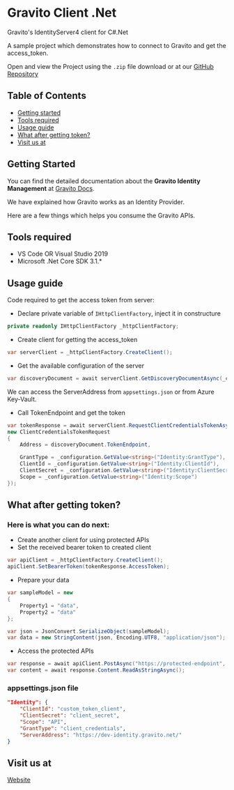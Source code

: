 # Gravito Client .Net
Gravito's IdentityServer4 client for C#.Net

A sample project which demonstrates how to connect to Gravito and get the access_token.

Open and view the Project using the `.zip` file download or at our [GitHub Repository]

## Table of Contents
- [Getting started](#getting-started)
- [Tools required](#tools-required)
- [Usage guide](#usage-guide)
- [What after getting token?](#what-after-getting-token)
- [Visit us at](#visit-us-at)

## Getting Started

You can find the detailed documentation about the **Gravito Identity Management** at [Gravito Docs].

We have explained how Gravito works as an Identity Provider.

Here are a few things which helps you consume the Gravito APIs.

## Tools required

* VS Code OR Visual Studio 2019
* Microsoft .Net Core SDK 3.1.*

## Usage guide

Code required to get the access token from server:

* Declare private variable of `IHttpClientFactory`, inject it in constructure
```c#
private readonly IHttpClientFactory _httpClientFactory;
```

* Create client for getting the access_token
```c#
var serverClient = _httpClientFactory.CreateClient();
```

* Get the available configuration of the server
```c#
var discoveryDocument = await serverClient.GetDiscoveryDocumentAsync(_configuration.GetValue<string>("Identity:ServerAddress"));
```

We can access the ServerAddress from `appsettings.json` or from Azure Key-Vault.


* Call TokenEndpoint and get the token
```c#
var tokenResponse = await serverClient.RequestClientCredentialsTokenAsync (
new ClientCredentialsTokenRequest
{
    Address = discoveryDocument.TokenEndpoint,

    GrantType = _configuration.GetValue<string>("Identity:GrantType"),
    ClientId = _configuration.GetValue<string>("Identity:ClientId"),
    ClientSecret = _configuration.GetValue<string>("Identity:ClientSecret"),
    Scope = _configuration.GetValue<string>("Identity:Scope")
});
```

## What after getting token?
### Here is what you can do next:
* Create another client for using protected APIs
* Set the received bearer token to created client

```c#
var apiClient = _httpClientFactory.CreateClient();
apiClient.SetBearerToken(tokenResponse.AccessToken);
```

* Prepare your data

```c#
var sampleModel = new
{
    Property1 = "data",
    Property2 = "data"
};

var json = JsonConvert.SerializeObject(sampleModel);
var data = new StringContent(json, Encoding.UTF8, "application/json");
```
* Access the protected APIs

```c#
var response = await apiClient.PostAsync("https://protected-endpoint", data);
var content = await response.Content.ReadAsStringAsync();
```

### appsettings.json file
```json
"Identity": {
    "ClientId": "custom_token_client",
    "ClientSecret": "client_secret",
    "Scope": "API",
    "GrantType": "client_credentials",
    "ServerAddress": "https://dev-identity.gravito.net/"
}
```

## Visit us at
[Website]

[GitHub Repository]: https://github.com/GravitoLtd/gravito-client-dotnet
[Website]: https://www.gravito.net
[Gravito Docs]: https://docs.gravito.net/gravito-identity-provider/getting-started
